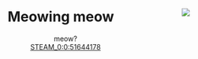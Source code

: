<h1 align="center">
  Meowing meow
  <img align="right" src="https://i.imgur.com/ZJ52Zu0.png">
</h1>
<p align="center">
  meow?<br>
  <a href="https://steamcommunity.com/id/Kaper38/">STEAM_0:0:51644178</a>
</p>

<!--
**Jimochiri/Jimochiri** is a ✨ _special_ ✨ repository because its `README.md` (this file) appears on your GitHub profile.

Here are some ideas to get you started:

- 🔭 I’m currently working on ...
- 🌱 I’m currently learning ...
- 👯 I’m looking to collaborate on ...
- 🤔 I’m looking for help with ...
- 💬 Ask me about ...
- 📫 How to reach me: ...
- 😄 Pronouns: ...
- ⚡ Fun fact: ...
-->
